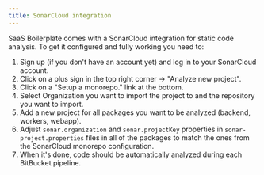 ```yaml
---
title: SonarCloud integration
---
```


SaaS Boilerplate comes with a SonarCloud integration for static code analysis.
To get it configured and fully working you need to:
1. Sign up (if you don't have an account yet) and log in to your SonarCloud account.
2. Click on a plus sign in the top right corner -> "Analyze new project".
3. Click on a "Setup a monorepo." link at the bottom.
4. Select Organization you want to import the project to and the repository you want to import.
5. Add a new project for all packages you want to be analyzed (backend, workers, webapp).
6. Adjust `sonar.organization` and `sonar.projectKey` properties in `sonar-project.properties` files in all of the packages to match the ones from the SonarCloud monorepo configuration.
7. When it's done, code should be automatically analyzed during each BitBucket pipeline.